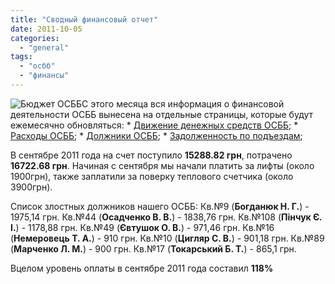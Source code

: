 ```yaml
---
title: "Сводный финансовый отчет"
date: 2011-10-05
categories: 
  - "general"
tags: 
  - "осбб"
  - "финансы"
---
```


![](http://shevchenko4a.brovary.org/wp-content/uploads/2011/10/byudjet.jpg "Бюджет ОСББ")С этого месяца вся информация о финансовой деятельности ОСББ вынесена на отдельные страницы, которые будут ежемесячно обновляться: \* [Движение денежных средств ОСББ](http://shevchenko4a.brovary.org/buhgalteriya-osbb/ "Бухгалтерия"); \* [Расходы ОСББ](http://shevchenko4a.brovary.org/buhgalteriya-osbb/rashody-osbb/ "Расходы"); \* [Должники ОСББ](http://shevchenko4a.brovary.org/buhgalteriya-osbb/dolzhniki-osbb/ "Должники"); \* [Задолженность по подъездам](http://shevchenko4a.brovary.org/buhgalteriya-osbb/podyezdy-dolzhniki/ "Подъезды-должники");

В сентябре 2011 года на счет поступило **15288.82 грн**, потрачено **16722.68 грн**. Начиная с сентября мы начали платить за лифты (около 1900грн), также заплатили за поверку теплового счетчика (около 3900грн).

Список злостных должников нашего ОСББ: Кв.№9 (**Богданюк Н. Г.**) - 1975,14 грн. Кв.№44 (**Осадченко В. В.**) - 1838,76 грн. Кв.№108 (**Пінчук Є. І.**) - 1178,88 грн. <!--more--> Кв.№49 (**Євтушок О. В.**) - 971,46 грн. Кв.№16 (**Немеровець Т. А.**) - 910 грн. Кв.№10 (**Цигляр С. В.**) - 901,18 грн. Кв.№89 (**Марченко Л. М.**) - 900 грн. Кв.№17 (**Токарський Б. Т.**) - 865,1 грн.

Вцелом уровень оплаты в сентябре 2011 года составил **118%**
